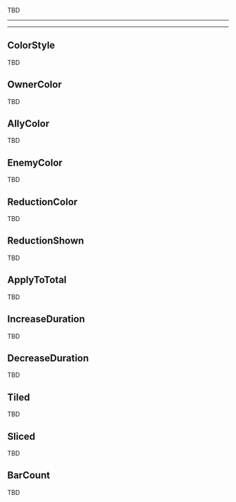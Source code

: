 TBD

___

___

## ColorStyle

TBD

## OwnerColor

TBD

## AllyColor

TBD

## EnemyColor

TBD

## ReductionColor

TBD

## ReductionShown

TBD

## ApplyToTotal

TBD

## IncreaseDuration

TBD

## DecreaseDuration

TBD

## Tiled

TBD

## Sliced

TBD

## BarCount

TBD